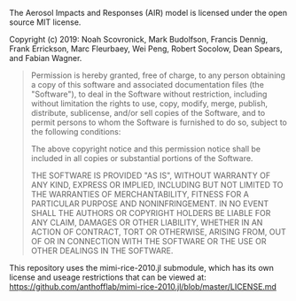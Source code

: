 The Aerosol Impacts and Responses (AIR) model is licensed under the open source MIT license.

Copyright (c) 2019: Noah Scovronick, Mark Budolfson, Francis Dennig, Frank Errickson, Marc Fleurbaey, Wei Peng, Robert Socolow, Dean Spears, and Fabian Wagner.

> Permission is hereby granted, free of charge, to any person obtaining
> a copy of this software and associated documentation files (the
> "Software"), to deal in the Software without restriction, including
> without limitation the rights to use, copy, modify, merge, publish,
> distribute, sublicense, and/or sell copies of the Software, and to
> permit persons to whom the Software is furnished to do so, subject to
> the following conditions:
>
> The above copyright notice and this permission notice shall be
> included in all copies or substantial portions of the Software.
>
> THE SOFTWARE IS PROVIDED "AS IS", WITHOUT WARRANTY OF ANY KIND,
> EXPRESS OR IMPLIED, INCLUDING BUT NOT LIMITED TO THE WARRANTIES OF
> MERCHANTABILITY, FITNESS FOR A PARTICULAR PURPOSE AND
> NONINFRINGEMENT. IN NO EVENT SHALL THE AUTHORS OR COPYRIGHT HOLDERS BE
> LIABLE FOR ANY CLAIM, DAMAGES OR OTHER LIABILITY, WHETHER IN AN ACTION
> OF CONTRACT, TORT OR OTHERWISE, ARISING FROM, OUT OF OR IN CONNECTION
> WITH THE SOFTWARE OR THE USE OR OTHER DEALINGS IN THE SOFTWARE.

This repository uses the mimi-rice-2010.jl submodule, which has its
own license and useage restrictions that can be viewed at: https://github.com/anthofflab/mimi-rice-2010.jl/blob/master/LICENSE.md

